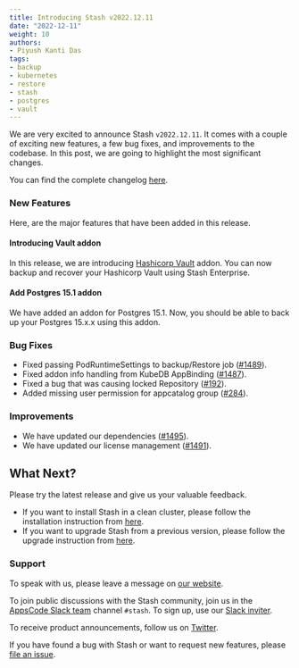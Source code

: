 ```yaml
---
title: Introducing Stash v2022.12.11
date: "2022-12-11"
weight: 10
authors:
- Piyush Kanti Das
tags:
- backup
- kubernetes
- restore
- stash
- postgres
- vault
---
```


We are very excited to announce Stash `v2022.12.11`. It comes with a couple of exciting new features, a few bug fixes, and improvements to the codebase. In this post, we are going to highlight the most significant changes.

You can find the complete changelog [here](https://github.com/stashed/CHANGELOG/blob/master/releases/v2022.12.11/README.md).

### New Features

Here, are the major features that have been added in this release.

#### Introducing Vault addon

In this release, we are introducing [Hashicorp Vault](https://github.com/stashed/vault) addon. You can now backup and recover your Hashicorp Vault using Stash Enterprise.

#### Add Postgres 15.1 addon

We have added an addon for Postgres 15.1. Now, you should be able to back up your Postgres 15.x.x using this addon.

### Bug Fixes

- Fixed passing PodRuntimeSettings to backup/Restore job ([#1489](https://github.com/stashed/stash/pull/1489)).
- Fixed addon info handling from KubeDB AppBinding ([#1487](https://github.com/stashed/stash/pull/1487)).
- Fixed a bug that was causing locked Repository ([#192](https://github.com/stashed/apimachinery/pull/192)).
- Added missing user permission for appcatalog group ([#284](https://github.com/stashed/installer/pull/284)).

### Improvements

- We have updated our dependencies ([#1495](https://github.com/stashed/stash/pull/1495)).
- We have updated our license management ([#1491](https://github.com/stashed/stash/pull/1491)).

## What Next?

Please try the latest release and give us your valuable feedback.

- If you want to install Stash in a clean cluster, please follow the installation instruction from [here](https://stash.run/docs/v2022.12.11/setup/).
- If you want to upgrade Stash from a previous version, please follow the upgrade instruction from [here](https://stash.run/docs/v2022.12.11/setup/upgrade/).

### Support

To speak with us, please leave a message on [our website](https://appscode.com/contact/).

To join public discussions with the Stash community, join us in the [AppsCode Slack team](https://appscode.slack.com/messages/C8NCX6N23/details/) channel `#stash`. To sign up, use our [Slack inviter](https://slack.appscode.com/).

To receive product announcements, follow us on [Twitter](https://twitter.com/KubeStash).

If you have found a bug with Stash or want to request new features, please [file an issue](https://github.com/stashed/project/issues/new).
